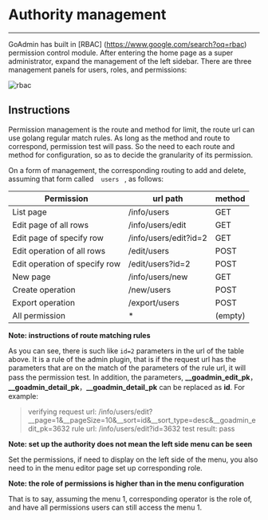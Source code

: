 # Authority management
---

GoAdmin has built in [RBAC] (https://www.google.com/search?oq=rbac) permission control module. After entering the home page as a super administrator, expand the management of the left sidebar. There are three management panels for users, roles, and permissions:

![rbac](http://quick.go-admin.cn/docs/rbac.png)


## Instructions

Permission management is the route and method for limit, the route url can use golang regular match rules. As long as the method and route to correspond, permission test will pass. So the need to each route and method for configuration, so as to decide the granularity of its permission.

On a form of management, the corresponding routing to add and delete, assuming that form called ` ` ` users ` ` `, as follows:

|  Permission   | url path  | method  | 
|  ----  | ----  | ----  |
| List page | /info/users | GET |
| Edit page of all rows | /info/users/edit | GET |
| Edit page of specify row | /info/users/edit?id=2 | GET |
| Edit operation of all rows | /edit/users | POST |
| Edit operation of specify row | /edit/users?id=2 | POST |
| New page | /info/users/new | GET |
| Create operation | /new/users | POST |
| Export operation | /export/users | POST |
| All permission | * | (empty)

**Note: instructions of route matching rules**

As you can see, there is such like ```id=2``` parameters in the url of the table above. It is a rule of the admin plugin, that is if the request url has the parameters that are on the match of the parameters of the rule url, it will pass the permission test. In addition, the parameters, **__goadmin_edit_pk**， **__goadmin_detail_pk**，**__goadmin_detail_pk** can be replaced as **id**. For example: 

> verifying request url: /info/users/edit?__page=1&__pageSize=10&__sort=id&__sort_type=desc&__goadmin_edit_pk=3632
> rule url: /info/users/edit?id=3632
> test result: pass

**Note: set up the authority does not mean the left side menu can be seen**

Set the permissions, if need to display on the left side of the menu, you also need to in the menu editor page set up corresponding role.

**Note: the role of permissions is higher than in the menu configuration**

That is to say, assuming the menu 1, corresponding operator is the role of, and have all permissions users can still access the menu 1.